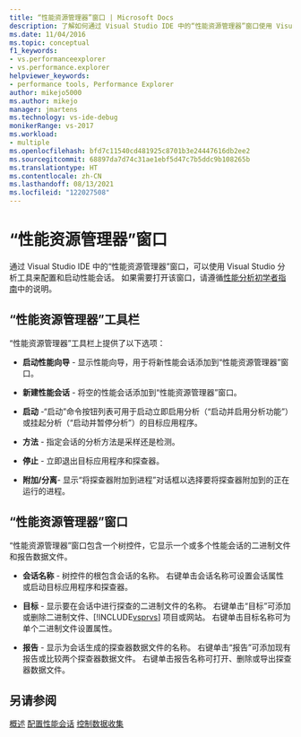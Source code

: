 ```yaml
---
title: “性能资源管理器”窗口 | Microsoft Docs
description: 了解如何通过 Visual Studio IDE 中的“性能资源管理器”窗口使用 Visual Studio 分析工具来配置性能会话。
ms.date: 11/04/2016
ms.topic: conceptual
f1_keywords:
- vs.performanceexplorer
- vs.performance.explorer
helpviewer_keywords:
- performance tools, Performance Explorer
author: mikejo5000
ms.author: mikejo
manager: jmartens
ms.technology: vs-ide-debug
monikerRange: vs-2017
ms.workload:
- multiple
ms.openlocfilehash: bfd7c11540cd481925c8701b3e24447616db2ee2
ms.sourcegitcommit: 68897da7d74c31ae1ebf5d47c7b5ddc9b108265b
ms.translationtype: HT
ms.contentlocale: zh-CN
ms.lasthandoff: 08/13/2021
ms.locfileid: "122027508"
---
```

# <a name="performance-explorer-window"></a>“性能资源管理器”窗口

通过 Visual Studio IDE 中的“性能资源管理器”窗口，可以使用 Visual Studio 分析工具来配置和启动性能会话。 如果需要打开该窗口，请遵循[性能分析初学者指南](../profiling/beginners-guide-to-cpu-sampling.md)中的说明。

## <a name="performance-explorer-toolbar"></a>“性能资源管理器”工具栏

“性能资源管理器”工具栏上提供了以下选项：

- **启动性能向导** - 显示性能向导，用于将新性能会话添加到“性能资源管理器”窗口。

- **新建性能会话** - 将空的性能会话添加到“性能资源管理器”窗口。

- **启动** -“启动”命令按钮列表可用于启动立即启用分析（“启动并启用分析功能”）或挂起分析（“启动并暂停分析”）的目标应用程序。

- **方法** - 指定会话的分析方法是采样还是检测。

- **停止** - 立即退出目标应用程序和探查器。

- **附加/分离**- 显示“将探查器附加到进程”对话框以选择要将探查器附加到的正在运行的进程。

## <a name="performance-explorer-window"></a>“性能资源管理器”窗口

“性能资源管理器”窗口包含一个树控件，它显示一个或多个性能会话的二进制文件和报告数据文件。

- **会话名称** - 树控件的根包含会话的名称。 右键单击会话名称可设置会话属性或启动目标应用程序和探查器。

- **目标** - 显示要在会话中进行探查的二进制文件的名称。 右键单击“目标”可添加或删除二进制文件、[!INCLUDE[vsprvs](../code-quality/includes/vsprvs_md.md)] 项目或网站。 右键单击目标名称可为单个二进制文件设置属性。

- **报告** - 显示为会话生成的探查器数据文件的名称。 右键单击“报告”可添加现有报告或比较两个探查器数据文件。 右键单击报告名称可打开、删除或导出探查器数据文件。

## <a name="see-also"></a>另请参阅

[概述](../profiling/overviews-performance-tools.md)
[配置性能会话](../profiling/configuring-performance-sessions.md)
[控制数据收集](../profiling/controlling-data-collection.md)
